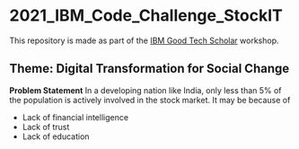 # 2021_IBM_Code_Challenge_StockIT

This repository is made as part of the [IBM Good Tech Scholar](https://isl-good-tech-scholars.mybluemix.net/) workshop.

## Theme: Digital Transformation for Social Change

**Problem Statement** 
In a developing nation like India, only less than 5% of the population is actively involved in the stock market. It may be because of
- Lack of financial intelligence
- Lack of trust
- Lack of education

